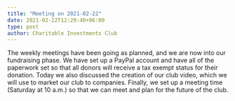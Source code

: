```yaml
---
title: "Meeting on 2021-02-22"
date: 2021-02-22T12:29:40+06:00
type: post
author: Charitable Investments Club
---
```

The weekly meetings have been going as planned, and we are now into our fundraising phase. We have set up a PayPal account and have all of the paperwork set so that all donors will receive a tax exempt status for their donation. Today we also discussed the creation of our club video, which we will use to market our club to companies. Finally, we set up a meeting time (Saturday at 10 a.m.) so that we can meet and plan for the future of the club. 

